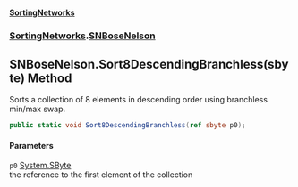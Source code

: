 #### [SortingNetworks](index.md 'index')
### [SortingNetworks](SortingNetworks.md 'SortingNetworks').[SNBoseNelson](SortingNetworks_SNBoseNelson.md 'SortingNetworks.SNBoseNelson')
## SNBoseNelson.Sort8DescendingBranchless(sbyte) Method
Sorts a collection of 8 elements in descending order using branchless min/max swap.  
```csharp
public static void Sort8DescendingBranchless(ref sbyte p0);
```
#### Parameters
<a name='SortingNetworks_SNBoseNelson_Sort8DescendingBranchless(sbyte)_p0'></a>
`p0` [System.SByte](https://docs.microsoft.com/en-us/dotnet/api/System.SByte 'System.SByte')  
the reference to the first element of the collection
  
